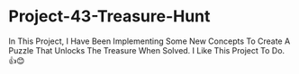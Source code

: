 # Project-43-Treasure-Hunt
In This Project, I Have Been Implementing Some New Concepts To Create A Puzzle That Unlocks The Treasure When Solved. I Like This Project To Do.👍😊
